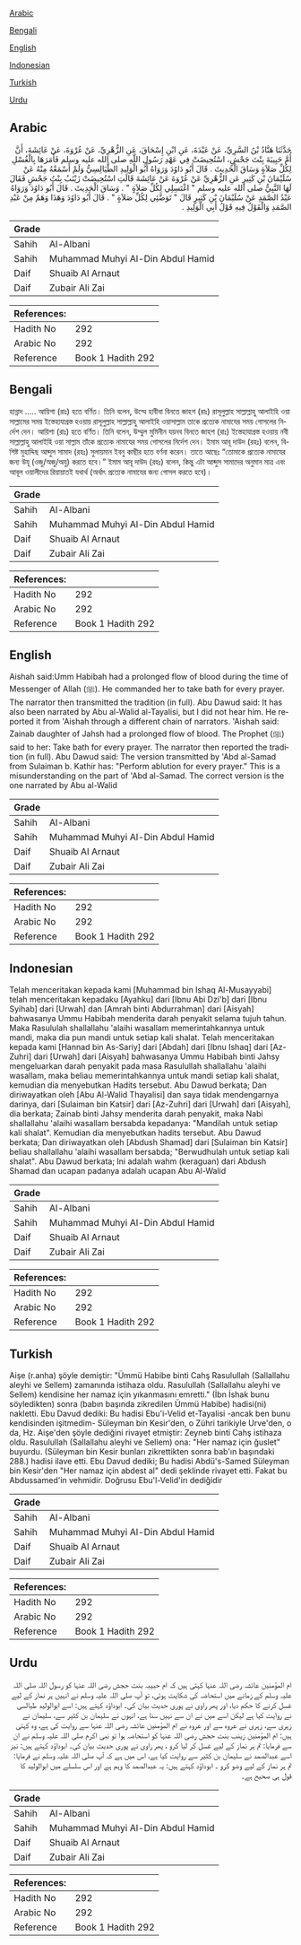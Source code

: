 [Arabic](#arabic)

[Bengali](#bengali)

[English](#english)

[Indonesian](#indonesian)

[Turkish](#turkish)

[Urdu](#urdu)

## Arabic


<div dir="rtl" lang="ar" style={{fontSize:'larger',backgroundColor:'#f8f9fa',padding:20}}>
حَدَّثَنَا هَنَّادُ بْنُ السَّرِيِّ، عَنْ عَبْدَةَ، عَنِ ابْنِ إِسْحَاقَ، عَنِ الزُّهْرِيِّ، عَنْ عُرْوَةَ، عَنْ عَائِشَةَ، أَنَّ أُمَّ حَبِيبَةَ بِنْتَ جَحْشٍ، اسْتُحِيضَتْ فِي عَهْدِ رَسُولِ اللَّهِ صلى الله عليه وسلم فَأَمَرَهَا بِالْغُسْلِ لِكُلِّ صَلاَةٍ وَسَاقَ الْحَدِيثَ ‏.‏ قَالَ أَبُو دَاوُدَ وَرَوَاهُ أَبُو الْوَلِيدِ الطَّيَالِسِيُّ وَلَمْ أَسْمَعْهُ مِنْهُ عَنْ سُلَيْمَانَ بْنِ كَثِيرٍ عَنِ الزُّهْرِيِّ عَنْ عُرْوَةَ عَنْ عَائِشَةَ قَالَتِ اسْتُحِيضَتْ زَيْنَبُ بِنْتُ جَحْشٍ فَقَالَ لَهَا النَّبِيُّ صلى الله عليه وسلم ‏"‏ اغْتَسِلِي لِكُلِّ صَلاَةٍ ‏"‏ ‏.‏ وَسَاقَ الْحَدِيثَ ‏.‏ قَالَ أَبُو دَاوُدَ وَرَوَاهُ عَبْدُ الصَّمَدِ عَنْ سُلَيْمَانَ بْنِ كَثِيرٍ قَالَ ‏"‏ تَوَضَّئِي لِكُلِّ صَلاَةٍ ‏"‏ ‏.‏ قَالَ أَبُو دَاوُدَ وَهَذَا وَهَمٌ مِنْ عَبْدِ الصَّمَدِ وَالْقَوْلُ فِيهِ قَوْلُ أَبِي الْوَلِيدِ ‏.‏
</div>
<div style={{backgroundColor:'#f8f9fa',padding:20, marginBottom: 10}}><table> <thead> <tr> <th>Grade</th> <th></th> </tr> </thead> <tbody> <tr><td>Sahih</td><td>Al-Albani</td></tr><tr><td>Sahih</td><td>Muhammad Muhyi Al-Din Abdul Hamid</td></tr><tr><td>Daif</td><td>Shuaib Al Arnaut</td></tr><tr><td>Daif</td><td>Zubair Ali Zai</td></tr></tbody></table><table> <thead> <tr> <th>References:</th> <th></th> </tr> </thead> <tbody><tr><td>Hadith No</td><td>292</td></tr><tr><td>Arabic No</td><td>292</td></tr><tr><td>Reference</td><td>Book 1 Hadith 292</td></tr></tbody></table></div>

## Bengali


<div dir="ltr" lang="bn" style={{fontSize:'larger',backgroundColor:'#f8f9fa',padding:20}}>
হান্নাদ ..... আয়িশা (রাঃ) হতে বর্ণিত। তিনি বলেন, উম্মে হাবীবা বিনতে জাহশ (রাঃ) রাসূলুল্লাহ সাল্লাল্লাহু আলাইহি ওয়া সাল্লামের সময় ইস্তেহাযাগ্রস্ত হওয়ায় রাসূলুল্লাহ সাল্লাল্লাহু আলাইহি ওয়াসাল্লাম তাকে প্রত্যেক নামাযের সময় গোসলের নির্দেশ দেন। আয়িশা (রাঃ) হতে বর্ণিত। তিনি বলেন, উম্মুল মুমিনীন যয়নব বিনতে জাহশ (রাঃ) ইস্তেহাযাগ্রস্ত হওয়ায় নবী সাল্লাল্লাহু আলাইহি ওয়া সাল্লাম তাঁকে প্রত্যেক নামাযের সময় গোসলের নির্দেশ দেন। ইমাম আবূ দাউদ (রহঃ) বলেন, বিশিষ্ট মুহাদ্দিছ আব্দুস সামাদ (রহঃ) সুলায়মান ইবনু কাছীর হতে বর্ণনা করেন। তাতে আছেঃ “তোমাকে প্রত্যেক নামাযের জন্য উযূ (ওজু/অজু/অযু) করতে হবে।” ইমাম আবূ দাউদ (রহঃ) বলেন, কিন্তু এটা আব্দুস সামাদের অনুমান মাত্র এবং আবূল ওয়ালীদের রিয়ায়াতই যথার্থ (অর্থাৎ প্রত্যেক নামাযের জন্য গোসল করতে হবে)।
</div>
<div style={{backgroundColor:'#f8f9fa',padding:20, marginBottom: 10}}><table> <thead> <tr> <th>Grade</th> <th></th> </tr> </thead> <tbody> <tr><td>Sahih</td><td>Al-Albani</td></tr><tr><td>Sahih</td><td>Muhammad Muhyi Al-Din Abdul Hamid</td></tr><tr><td>Daif</td><td>Shuaib Al Arnaut</td></tr><tr><td>Daif</td><td>Zubair Ali Zai</td></tr></tbody></table><table> <thead> <tr> <th>References:</th> <th></th> </tr> </thead> <tbody><tr><td>Hadith No</td><td>292</td></tr><tr><td>Arabic No</td><td>292</td></tr><tr><td>Reference</td><td>Book 1 Hadith 292</td></tr></tbody></table></div>

## English


<div dir="ltr" lang="en" style={{fontSize:'larger',backgroundColor:'#f8f9fa',padding:20}}>
Aishah said:Umm Habibah had a prolonged flow of blood during the time of Messenger of Allah (ﷺ). He commanded her to take bath for every prayer. The narrator then transmitted the tradition (in full). Abu Dawud said: It has also been narrated by Abu al-Walid al-Tayalisi, but I did not hear him. He reported it from 'Aishah through a different chain of narrators. 'Aishah said: Zainab daughter of Jahsh had a prolonged flow of blood. The Prophet (ﷺ) said to her: Take bath for every prayer. The narrator then reported the tradition (in full). Abu Dawud said: The version transmitted by 'Abd al-Samad from Sulaiman b. Kathir has: "Perform ablution for every prayer." This is a misunderstanding on the part of 'Abd al-Samad. The correct version is the one narrated by Abu al-Walid
</div>
<div style={{backgroundColor:'#f8f9fa',padding:20, marginBottom: 10}}><table> <thead> <tr> <th>Grade</th> <th></th> </tr> </thead> <tbody> <tr><td>Sahih</td><td>Al-Albani</td></tr><tr><td>Sahih</td><td>Muhammad Muhyi Al-Din Abdul Hamid</td></tr><tr><td>Daif</td><td>Shuaib Al Arnaut</td></tr><tr><td>Daif</td><td>Zubair Ali Zai</td></tr></tbody></table><table> <thead> <tr> <th>References:</th> <th></th> </tr> </thead> <tbody><tr><td>Hadith No</td><td>292</td></tr><tr><td>Arabic No</td><td>292</td></tr><tr><td>Reference</td><td>Book 1 Hadith 292</td></tr></tbody></table></div>

## Indonesian


<div dir="ltr" lang="id" style={{fontSize:'larger',backgroundColor:'#f8f9fa',padding:20}}>
Telah menceritakan kepada kami [Muhammad bin Ishaq Al-Musayyabi] telah menceritakan kepadaku [Ayahku] dari [Ibnu Abi Dzi'b] dari [Ibnu Syihab] dari [Urwah] dan [Amrah binti Abdurrahman] dari [Aisyah] bahwasanya Ummu Habibah menderita darah penyakit selama tujuh tahun. Maka Rasululah shallallahu 'alaihi wasallam memerintahkannya untuk mandi, maka dia pun mandi untuk setiap kali shalat. Telah menceritakan kepada kami [Hannad bin As-Sariy] dari [Abdah] dari [Ibnu Ishaq] dari [Az-Zuhri] dari [Urwah] dari [Aisyah] bahwasanya Ummu Habibah binti Jahsy mengeluarkan darah penyakit pada masa Rasulullah shallallahu 'alaihi wasallam, maka beliau memerintahkannya untuk mandi setiap kali shalat, kemudian dia menyebutkan Hadits tersebut. Abu Dawud berkata; Dan diriwayatkan oleh [Abu Al-Walid Thayalisi] dan saya tidak mendengarnya darinya, dari [Sulaiman bin Katsir] dari [Az-Zuhri] dari [Urwah] dari [Aisyah], dia berkata; Zainab binti Jahsy menderita darah penyakit, maka Nabi shallallahu 'alaihi wasallam bersabda kepadanya: "Mandilah untuk setiap kali shalat". Kemudian dia menyebutkan hadits tersebut. Abu Dawud berkata; Dan diriwayatkan oleh [Abdush Shamad] dari [Sulaiman bin Katsir] beliau shallallahu 'alaihi wasallam bersabda; "Berwudhulah untuk setiap kali shalat". Abu Dawud berkata; Ini adalah wahm (keraguan) dari Abdush Shamad dan ucapan padanya adalah ucapan Abu Al-Walid
</div>
<div style={{backgroundColor:'#f8f9fa',padding:20, marginBottom: 10}}><table> <thead> <tr> <th>Grade</th> <th></th> </tr> </thead> <tbody> <tr><td>Sahih</td><td>Al-Albani</td></tr><tr><td>Sahih</td><td>Muhammad Muhyi Al-Din Abdul Hamid</td></tr><tr><td>Daif</td><td>Shuaib Al Arnaut</td></tr><tr><td>Daif</td><td>Zubair Ali Zai</td></tr></tbody></table><table> <thead> <tr> <th>References:</th> <th></th> </tr> </thead> <tbody><tr><td>Hadith No</td><td>292</td></tr><tr><td>Arabic No</td><td>292</td></tr><tr><td>Reference</td><td>Book 1 Hadith 292</td></tr></tbody></table></div>

## Turkish


<div dir="ltr" lang="tr" style={{fontSize:'larger',backgroundColor:'#f8f9fa',padding:20}}>
Aişe (r.anha) şöyle demiştir: "Ümmü Habibe binti Cahş Rasulullah (Sallallahu aleyhi ve Sellem) zamanında istihaza oldu. Rasulullah (Sallallahu aleyhi ve Sellem) kendisine her namaz için yıkanmasını emretti." (İbn İshak bunu söyledikten) sonra (babın başında zikredilen Ümmü Habibe) hadisi(ni) nakletti. Ebu Davud dediki: Bu hadisi Ebu'i-Velid et-Tayalisi -ancak ben bunu kendisinden işitmedim- Süleyman bin Kesir'den, o Zühri tarikiyle Urve'den, o da, Hz. Aişe'den şöyle dediğini rivayet etmiştir: Zeyneb binti Cahş istihaza oldu. Rasulullah (Sallallahu aleyhi ve Sellem) ona: "Her namaz için ğuslet" buyurdu. (Süleyman bin Kesir bunları zikrettikten sonra bab'ın başındaki 288.) hadisi ilave etti. Ebu Davud dediki; Bu hadisi Abdü's-Samed Süleyman bin Kesir'den "Her namaz için abdest al" dedi şeklinde rivayet etti. Fakat bu Abdussamed'in vehmidir. Doğrusu Ebu'l-Velid'irı dediğidir
</div>
<div style={{backgroundColor:'#f8f9fa',padding:20, marginBottom: 10}}><table> <thead> <tr> <th>Grade</th> <th></th> </tr> </thead> <tbody> <tr><td>Sahih</td><td>Al-Albani</td></tr><tr><td>Sahih</td><td>Muhammad Muhyi Al-Din Abdul Hamid</td></tr><tr><td>Daif</td><td>Shuaib Al Arnaut</td></tr><tr><td>Daif</td><td>Zubair Ali Zai</td></tr></tbody></table><table> <thead> <tr> <th>References:</th> <th></th> </tr> </thead> <tbody><tr><td>Hadith No</td><td>292</td></tr><tr><td>Arabic No</td><td>292</td></tr><tr><td>Reference</td><td>Book 1 Hadith 292</td></tr></tbody></table></div>

## Urdu


<div dir="rtl" lang="ur" style={{fontSize:'larger',backgroundColor:'#f8f9fa',padding:20}}>
ام المؤمنین عائشہ رضی اللہ عنہا کہتی ہیں کہ ام حبیبہ بنت حجش رضی اللہ عنہا کو رسول اللہ صلی اللہ علیہ وسلم کے زمانے میں استحاضہ کی شکایت ہوئی، تو آپ صلی اللہ علیہ وسلم نے انہیں ہر نماز کے لیے غسل کرنے کا حکم دیا، اور پھر راوی نے پوری حدیث بیان کی۔ ابوداؤد کہتے ہیں: اسے ابوالولید طیالسی نے روایت کیا ہے لیکن اسے میں نے ان سے نہیں سنا ہے، انہوں نے سلیمان بن کثیر سے، سلیمان نے زہری سے، زہری نے عروہ سے اور عروہ نے ام المؤمنین عائشہ رضی اللہ عنہا سے روایت کی ہے، وہ کہتی ہیں: ام المؤمنین زینب بنت حجش رضی اللہ عنہا کو استحاضہ ہوا تو نبی اکرم صلی اللہ علیہ وسلم نے ان سے فرمایا: تم ہر نماز کے لیے غسل کر لیا کرو ، پھر راوی نے پوری حدیث بیان کی۔ ابوداؤد کہتے ہیں: نیز اسے عبدالصمد نے سلیمان بن کثیر سے روایت کیا ہے، اس میں ہے کہ آپ صلی اللہ علیہ وسلم نے فرمایا: تم ہر نماز کے لیے وضو کرو ۔ ابوداؤد کہتے ہیں: یہ عبدالصمد کا وہم ہے اور اس سلسلے میں ابوالولید کا قول ہی صحیح ہے۔
</div>
<div style={{backgroundColor:'#f8f9fa',padding:20, marginBottom: 10}}><table> <thead> <tr> <th>Grade</th> <th></th> </tr> </thead> <tbody> <tr><td>Sahih</td><td>Al-Albani</td></tr><tr><td>Sahih</td><td>Muhammad Muhyi Al-Din Abdul Hamid</td></tr><tr><td>Daif</td><td>Shuaib Al Arnaut</td></tr><tr><td>Daif</td><td>Zubair Ali Zai</td></tr></tbody></table><table> <thead> <tr> <th>References:</th> <th></th> </tr> </thead> <tbody><tr><td>Hadith No</td><td>292</td></tr><tr><td>Arabic No</td><td>292</td></tr><tr><td>Reference</td><td>Book 1 Hadith 292</td></tr></tbody></table></div>